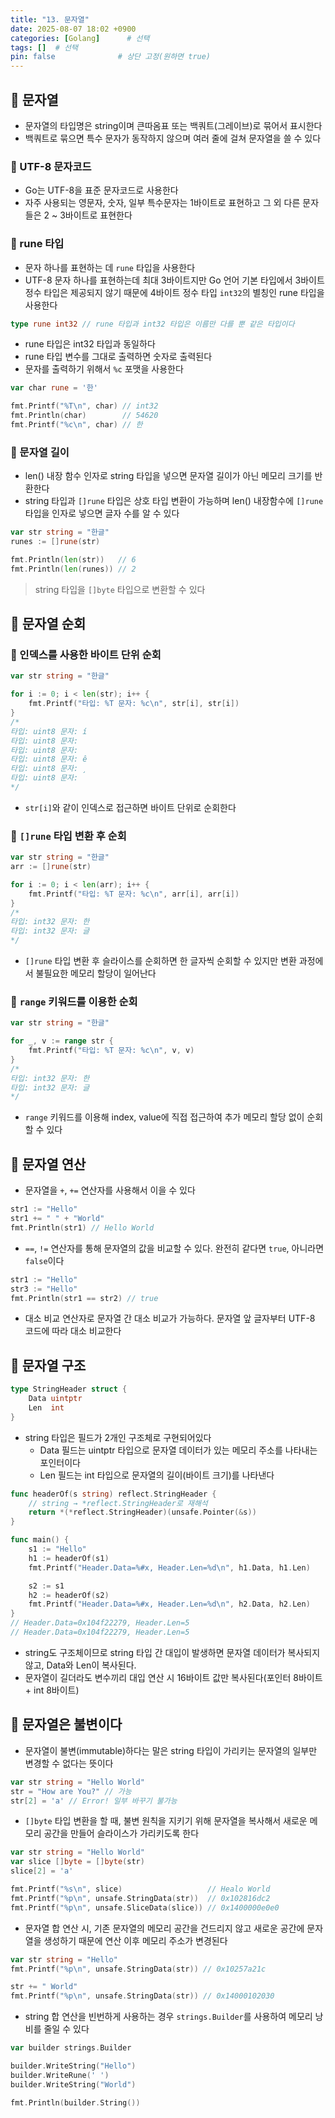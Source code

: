 ```yaml
---
title: "13. 문자열"
date: 2025-08-07 18:02 +0900
categories: [Golang]      # 선택
tags: []  # 선택
pin: false              # 상단 고정(원하면 true)
---
```

## 🎯 문자열
- 문자열의 타입명은 string이며 큰따옴표 또는 백쿼트(그레이브)로 묶어서 표시한다
- 백쿼트로 묶으면 특수 문자가 동작하지 않으며 여러 줄에 걸쳐 문자열을 쓸 수 있다

### 📌 UTF-8 문자코드
- Go는 UTF-8을 표준 문자코드로 사용한다
- 자주 사용되는 영문자, 숫자, 일부 특수문자는 1바이트로 표현하고 그 외 다른 문자들은 2 ~ 3바이트로 표현한다

### 📌 rune 타입
- 문자 하나를 표현하는 데 `rune` 타입을 사용한다
- UTF-8 문자 하나를 표현하는데 최대 3바이트지만 Go 언어 기본 타입에서 3바이트 정수 타입은 제공되지 않기 때문에 4바이트 정수 타입 `int32`의 별칭인 rune 타입을 사용한다
```go
type rune int32 // rune 타입과 int32 타입은 이름만 다를 뿐 같은 타입이다
```
- rune 타입은 int32 타입과 동일하다
- rune 타입 변수를 그대로 출력하면 숫자로 출력된다
- 문자를 출력하기 위해서 `%c` 포맷을 사용한다
```go
var char rune = '한'

fmt.Printf("%T\n", char) // int32
fmt.Println(char)        // 54620
fmt.Printf("%c\n", char) // 한
```

### 📌 문자열 길이
- len() 내장 함수 인자로 string 타입을 넣으면 문자열 길이가 아닌 메모리 크기를 반환한다
- string 타입과 `[]rune` 타입은 상호 타입 변환이 가능하며 len() 내장함수에 `[]rune` 타입을 인자로 넣으면 글자 수를 알 수 있다
```go
var str string = "한글"
runes := []rune(str)

fmt.Println(len(str))   // 6
fmt.Println(len(runes)) // 2
```

>string 타입을 `[]byte` 타입으로 변환할 수 있다


## 🎯 문자열 순회
### 📌 인덱스를 사용한 바이트 단위 순회
```go
var str string = "한글"

for i := 0; i < len(str); i++ {
	fmt.Printf("타입: %T 문자: %c\n", str[i], str[i])
}
/*
타입: uint8 문자: í
타입: uint8 문자: 
타입: uint8 문자: 
타입: uint8 문자: ê
타입: uint8 문자: ¸
타입: uint8 문자: 
*/
```
- `str[i]`와 같이 인덱스로 접근하면 바이트 단위로 순회한다

### 📌 `[]rune` 타입 변환 후 순회
```go
var str string = "한글"
arr := []rune(str)

for i := 0; i < len(arr); i++ {
	fmt.Printf("타입: %T 문자: %c\n", arr[i], arr[i])
}
/*
타입: int32 문자: 한
타입: int32 문자: 글
*/
```
- `[]rune` 타입 변환 후 슬라이스를 순회하면 한 글자씩 순회할 수 있지만 변환 과정에서 불필요한 메모리 할당이 일어난다

### 📌 `range` 키워드를 이용한 순회
```go
var str string = "한글"

for _, v := range str {
	fmt.Printf("타입: %T 문자: %c\n", v, v)
}
/*
타입: int32 문자: 한
타입: int32 문자: 글
*/
```
- `range` 키워드를 이용해 index, value에 직접 접근하여 추가 메모리 할당 없이 순회할 수 있다

## 🎯 문자열 연산
- 문자열을 `+`, `+=` 연산자를 사용해서 이을 수 있다
```go
str1 := "Hello"
str1 += " " + "World"
fmt.Println(str1) // Hello World
```
- `==`, `!=` 연산자를 통해 문자열의 값을 비교할 수 있다. 완전히 같다면 `true`, 아니라면 `false`이다
```go
str1 := "Hello"
str3 := "Hello"
fmt.Println(str1 == str2) // true
```
- 대소 비교 연산자로 문자열 간 대소 비교가 가능하다. 문자열 앞 글자부터 UTF-8 코드에 따라 대소 비교한다

## 🎯 문자열 구조
```go
type StringHeader struct {
	Data uintptr
	Len  int
}
```
- string 타입은 필드가 2개인 구조체로 구현되어있다
	- Data 필드는 uintptr 타입으로 문자열 데이터가 있는 메모리 주소를 나타내는 포인터이다
	- Len 필드는 int 타입으로 문자열의 길이(바이트 크기)를 나타낸다

```go
func headerOf(s string) reflect.StringHeader {
	// string → *reflect.StringHeader로 재해석
	return *(*reflect.StringHeader)(unsafe.Pointer(&s))
}

func main() {
	s1 := "Hello"
	h1 := headerOf(s1)
	fmt.Printf("Header.Data=%#x, Header.Len=%d\n", h1.Data, h1.Len)

	s2 := s1
	h2 := headerOf(s2)
	fmt.Printf("Header.Data=%#x, Header.Len=%d\n", h2.Data, h2.Len)
}
// Header.Data=0x104f22279, Header.Len=5
// Header.Data=0x104f22279, Header.Len=5
```
- string도 구조체이므로 string 타입 간 대입이 발생하면 문자열 데이터가 복사되지 않고, Data와 Len이 복사된다.
- 문자열이 길더라도 변수끼리 대입 연산 시 16바이트 값만 복사된다(포인터 8바이트 + int 8바이트)

## 🎯 문자열은 불변이다
- 문자열이 불변(immutable)하다는 말은 string 타입이 가리키는 문자열의 일부만 변경할 수 없다는 뜻이다
```go
var str string = "Hello World"
str = "How are You?" // 가능
str[2] = 'a' // Error! 일부 바꾸기 불가능
```
- `[]byte` 타입 변환을 할 때, 불변 원칙을 지키기 위해 문자열을 복사해서 새로운 메모리 공간을 만들어 슬라이스가 가리키도록 한다
```go
var str string = "Hello World"
var slice []byte = []byte(str)
slice[2] = 'a'

fmt.Printf("%s\n", slice)                   // Healo World
fmt.Printf("%p\n", unsafe.StringData(str))  // 0x102816dc2
fmt.Printf("%p\n", unsafe.SliceData(slice)) // 0x1400000e0e0
```

- 문자열 합 연산 시, 기존 문자열의 메모리 공간을 건드리지 않고 새로운 공간에 문자열을 생성하기 때문에 연산 이후 메모리 주소가 변경된다
```go
var str string = "Hello"
fmt.Printf("%p\n", unsafe.StringData(str)) // 0x10257a21c

str += " World"
fmt.Printf("%p\n", unsafe.StringData(str)) // 0x14000102030
```

- string 합 연산을 빈번하게 사용하는 경우 `strings.Builder`를 사용하여 메모리 낭비를 줄일 수 있다
```go
var builder strings.Builder

builder.WriteString("Hello")
builder.WriteRune(' ')
builder.WriteString("World")

fmt.Println(builder.String())
```